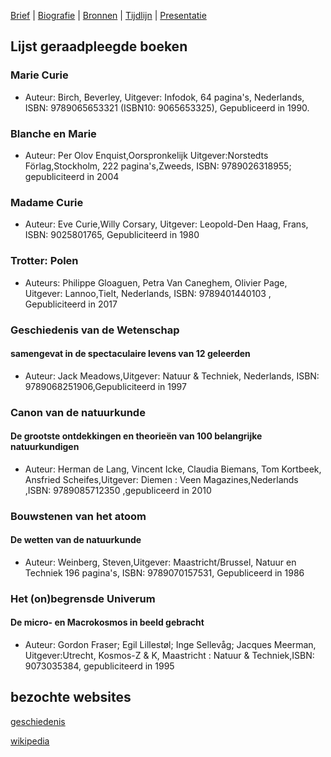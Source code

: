 [Brief](brief.md) | [Biografie](biografie.md) | [Bronnen](bibliografie.md) | [Tijdlijn](https://cdn.knightlab.com/libs/timeline3/latest/embed/index.html?source=1E-iVJlxIhEdE5K3mXC_vnQod_FRKKTVz-mWdT42EE0s&font=Default&lang=nl&initial_zoom=2&height=650) | [Presentatie](https://gitpitch.com/bloemenmeisje/MarieCurie/master?grs=github&t=moon)

## Lijst geraadpleegde boeken

### Marie Curie 
- Auteur: Birch, Beverley, Uitgever: Infodok, 64 pagina's, Nederlands, ISBN: 9789065653321 (ISBN10: 9065653325), Gepubliceerd in 1990. 

### Blanche en Marie 
- Auteur: Per Olov Enquist,Oorspronkelijk Uitgever:Norstedts Förlag,Stockholm, 222 pagina's,Zweeds, ISBN: 9789026318955; gepubliciteerd in 2004

### Madame Curie
- Auteur: Eve Curie,Willy Corsary, Uitgever: Leopold-Den Haag, Frans, ISBN: 9025801765, Gepubliciteerd in 1980

### Trotter: Polen
- Auteurs: Philippe Gloaguen, Petra Van Caneghem, Olivier Page, Uitgever: Lannoo,Tielt, Nederlands, ISBN: 9789401440103 , Gepubliciteerd in 2017

### Geschiedenis van de Wetenschap
#### samengevat in de spectaculaire levens van 12 geleerden
- Auteur: Jack Meadows,Uitgever: Natuur & Techniek, Nederlands, ISBN: 9789068251906,Gepubliciteerd in 1997

### Canon van de natuurkunde
#### De grootste ontdekkingen en theorieën van 100 belangrijke natuurkundigen
- Auteur: Herman de Lang, Vincent Icke, Claudia Biemans, Tom Kortbeek, Ansfried Scheifes,Uitgever: Diemen : Veen Magazines,Nederlands ,ISBN: 9789085712350 ,gepubliceerd in 2010
 
### Bouwstenen van het atoom
#### De wetten van de natuurkunde
- Auteur: Weinberg, Steven,Uitgever: Maastricht/Brussel, Natuur en Techniek  196 pagina's, ISBN: 9789070157531, Gepubliceerd in 1986

### Het (on)begrensde Univerum
#### De micro- en Macrokosmos in beeld gebracht
- Auteur: Gordon Fraser; Egil Lillestøl; Inge Sellevåg; Jacques Meerman, Uitgever:Utrecht, Kosmos-Z & K, Maastricht : Natuur & Techniek,ISBN: 9073035384, gepubliciteerd in 1995


## bezochte websites

[geschiedenis](https://isgeschiedenis.nl/nieuws/marie-curie)

[wikipedia](https://nl.wikipedia.org/wiki/Marie_Curie)
